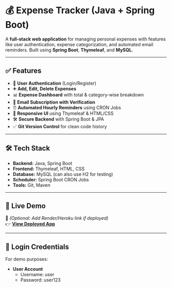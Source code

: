 # 💰 Expense Tracker (Java + Spring Boot)

A **full-stack web application** for managing personal expenses with features like user authentication, expense categorization, and automated email reminders. Built using **Spring Boot**, **Thymeleaf**, and **MySQL**.

---

## ✅ Features
- 🔐 **User Authentication** (Login/Register)
- ➕ **Add, Edit, Delete Expenses**
- 📊 **Expense Dashboard** with total & category-wise breakdown
- 📧 **Email Subscription with Verification**
- ⏰ **Automated Hourly Reminders** using CRON Jobs
- 📂 **Responsive UI** using Thymeleaf & HTML/CSS
- 🛠 **Secure Backend** with Spring Boot & JPA
- ✅ **Git Version Control** for clean code history

---

## 🛠 Tech Stack
- **Backend:** Java, Spring Boot
- **Frontend:** Thymeleaf, HTML, CSS
- **Database:** MySQL (can also use H2 for testing)
- **Scheduler:** Spring Boot CRON Jobs
- **Tools:** Git, Maven

---

## 🚀 Live Demo
🔗 *(Optional: Add Render/Heroku link if deployed)*  
👉 [**View Deployed App**](#)  

---

## 🔑 Login Credentials
For demo purposes: 

- **User Account**
  - Username: user
  - Password: user123
